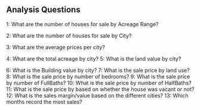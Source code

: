 


## Analysis Questions
1: What are the number of houses for sale by Acreage Range?

2: What are the number of houses for sale by City?

3: What are the average prices per city?

4: What are the total acreage by city? 
5: What is the land value by city? 

6: What is the Building value by city?
7: What is the sale price by land use? 
8: What is the sale price by number of bedrooms?
9: What is the sale price by number of FullBaths?
10: What is the sale price by number of HalfBaths?
11: What is the sale price by based on whether the house was vacant or not?
12: What is the sales margin/value based on the different cities? 
13: Which months record the most sales? 
